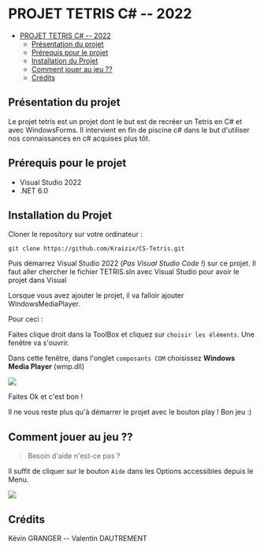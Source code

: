 # PROJET TETRIS C# -- 2022

- [PROJET TETRIS C# -- 2022](#projet-tetris-c----2022)
  - [Présentation du projet](#présentation-du-projet)
  - [Prérequis pour le projet](#prérequis-pour-le-projet)
  - [Installation du Projet](#installation-du-projet)
  - [Comment jouer au jeu ??](#comment-jouer-au-jeu-)
  - [Crédits](#crédits)

## Présentation du projet

Le projet tetris est un projet dont le but est de recréer un Tetris en C# et avec WindowsForms. Il intervient en fin de piscine c# dans le but d'utiliser nos connaissances en c# acquises plus tôt.

## Prérequis pour le projet

- Visual Studio 2022
- .NET 6.0

## Installation du Projet

Cloner le repository sur votre ordinateur :

`git clone https://github.com/Kraizix/CS-Tetris.git`

Puis démarrez Visual Studio 2022 (*Pas Visual Studio Code !*) sur ce projet.
Il faut aller chercher le fichier TETRIS.sln avec Visual Studio pour avoir le projet dans Visual

Lorsque vous avez ajouter le projet, il va falloir ajouter WindowsMediaPlayer.

Pour ceci : 

Faites clique droit dans la ToolBox et cliquez sur `choisir les éléments`. Une fenêtre va s'ouvrir.

Dans cette fenêtre, dans l'onglet `composants COM` choisissez **Windows Media Player** (wmp.dll)

![](https://i.imgur.com/3OdL00o.png)

Faites Ok et c'est bon !

Il ne vous reste plus qu'à démarrer le projet avec le bouton play ! Bon jeu :)

## Comment jouer au jeu ??

> Besoin d'aide n'est-ce pas ?

Il suffit de cliquer sur le bouton `Aide` dans les Options accessibles depuis le Menu.

![](https://i.imgur.com/JfTPlTK.png)

## Crédits

Kévin GRANGER -- Valentin DAUTREMENT
